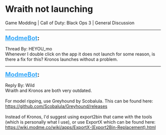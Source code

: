 # Wraith not launching
Game Modding | Call of Duty: Black Ops 3 | General Discussion

---
<strong style="font-size: 1.4em;"><span style="text-decoration: underline;text-decoration-color: #34a7f9;"><span style="color:#34a7f9;">ModmeBot</span></span>:</strong>

<p>Thread By: HEYOU_mo<br />Whenever I double click on the app it does not launch for some reason, is there a fix for this? Kronos launches without a problem.</p>

---
<strong style="font-size: 1.4em;"><span style="text-decoration: underline;text-decoration-color: #34a7f9;"><span style="color:#34a7f9;">ModmeBot</span></span>:</strong>

<p>Reply By: Wild<br />Wraith and Kronos are both very outdated.<br /> <br />For model ripping, use Greyhound by Scobalula. This can be found here: <a href="https://github.com/Scobalula/Greyhound/releases">https://github.com/Scobalula/Greyhound/releases</a><br /> <br />Instead of Kronos, I&#39;d suggest using export2bin that came with the tools (which is personally what I use), or use ExportX which can be found here: <a href="https://wiki.modme.co/wiki/apps/ExportX-(Export2Bin-Replacement).html">https://wiki.modme.co/wiki/apps/ExportX-(Export2Bin-Replacement).html</a></p>
